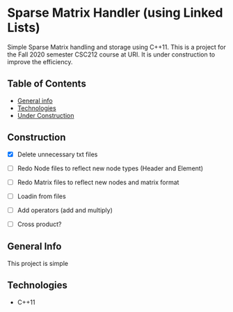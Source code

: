 # Sparse Matrix Handler (using Linked Lists)

Simple Sparse Matrix handling and storage using C++11. This is a project for the Fall 2020 semester CSC212 course at URI. It is under construction to improve the efficiency.

## Table of Contents

* [General info](#general-info)
* [Technologies](#technologies)
* [Under Construction](#construction)

## Construction

- [x] Delete unnecessary txt files
- [ ] Redo Node files to reflect new node types (Header and Element)
- [ ] Redo Matrix files to reflect new nodes and matrix format
- [ ] Loadin from files
- [ ] Add operators (add and multiply)
- [ ] Cross product?


## General Info
This project is simple

## Technologies
* C++11